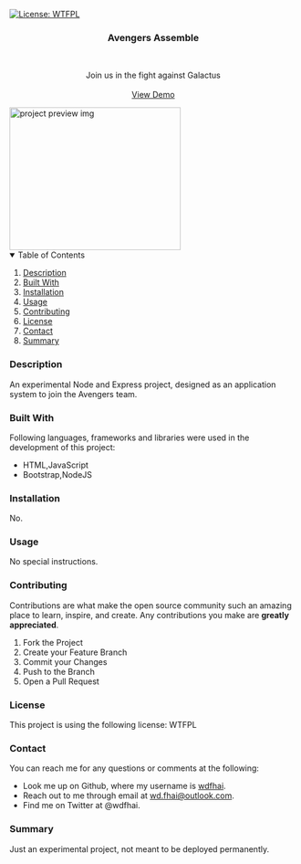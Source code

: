 
[![License: WTFPL](https://img.shields.io/badge/License-WTFPL-brightgreen.svg)](http://www.wtfpl.net/about/)

<div align="center">
    <h3 align="center">Avengers Assemble</h3>
    <br />
    <p align="center">
    Join us in the fight against Galactus
    <br />
    <br />
    <a href="*">View Demo</a>
    </p>
</div>

<img src="./images/preview.png" alt="project preview img" style="height: 250px; width: 300px;">

<details open="open">
    <summary>Table of Contents</summary>
    <ol>
        <li><a href="#about-the-project">Description</a></li>
        <li><a href="#built-with">Built With</a></li></li>
        <li><a href="#installation">Installation</a></li>
        <li><a href="#usage">Usage</a></li>
        <li><a href="#contributing">Contributing</a></li>
        <li><a href="#license">License</a></li>
        <li><a href="#contact">Contact</a></li>
        <li><a href="#summary">Summary</a></li>
    </ol>
</details>

### Description

An experimental Node and Express project, designed as an application system to join the Avengers team.

### Built With

Following languages, frameworks and libraries were used in the development of this project:

- HTML,JavaScript
- Bootstrap,NodeJS

### Installation

No.

### Usage

No special instructions.

### Contributing

Contributions are what make the open source community such an amazing place to learn, inspire, and create. Any contributions you make are **greatly appreciated**.

1. Fork the Project
2. Create your Feature Branch
3. Commit your Changes
4. Push to the Branch
5. Open a Pull Request

### License

This project is using the following license: WTFPL

### Contact

You can reach me for any questions or comments at the following:

- Look me up on Github,  where my username is <span><a href="https://github.com/wdfhai">wdfhai</a></span>.
- Reach out to me through email at wd.fhai@outlook.com.
- Find me on Twitter at @wdfhai.

### Summary

Just an experimental project, not meant to be deployed permanently. 
